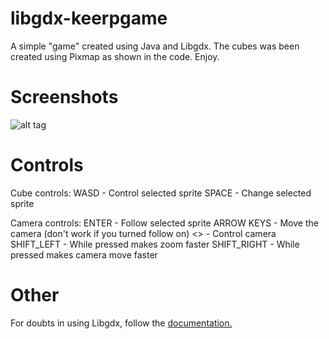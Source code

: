# libgdx-keerpgame
A simple "game" created using Java and Libgdx.
The cubes was been created using Pixmap as shown in the code.
Enjoy.

# Screenshots
![alt tag](http://i.imgur.com/QVwgftt.png)

# Controls
Cube controls:
WASD - Control selected sprite
SPACE - Change selected sprite

Camera controls:
ENTER - Follow selected sprite
ARROW KEYS - Move the camera (don't work if you turned follow on)
<> - Control camera
SHIFT_LEFT - While pressed makes zoom faster
SHIFT_RIGHT - While pressed makes camera move faster

# Other
For doubts in using Libgdx, follow the [documentation.](https://libgdx.badlogicgames.com/documentation.html)


